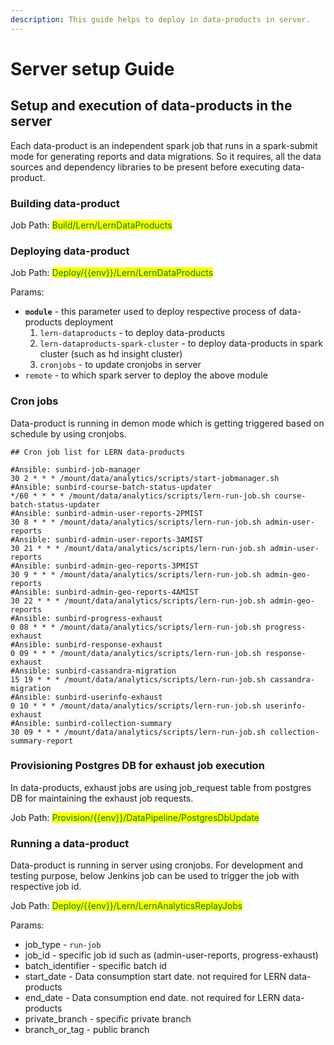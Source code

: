 ```yaml
---
description: This guide helps to deploy in data-products in server.
---
```


# Server setup Guide

## Setup and execution of data-products in the server

Each data-product is an independent spark job that runs in a spark-submit mode for generating reports and data migrations. So it requires, all the data sources and dependency libraries to be present before executing data-product.

### Building data-product

Job Path: <mark style="color:green;">Build/Lern/LernDataProducts</mark>

### **Deploying data-product**

Job Path: <mark style="color:green;">Deploy/\{{env\}}/Lern/LernDataProducts</mark>

Params:

* **`module`** - this parameter used to deploy respective process of data-products deployment
  1. `lern-dataproducts` - to deploy data-products
  2. &#x20;`lern-dataproducts-spark-cluster` - to deploy data-products in spark cluster (such as hd insight cluster)
  3. `cronjobs` - to update cronjobs in server
* `remote` - to which spark server to deploy the above module

### **Cron jobs**

Data-product is running in demon mode which is getting triggered based on schedule by using cronjobs.

```
## Cron job list for LERN data-products

#Ansible: sunbird-job-manager
30 2 * * * /mount/data/analytics/scripts/start-jobmanager.sh
#Ansible: sunbird-course-batch-status-updater
*/60 * * * * /mount/data/analytics/scripts/lern-run-job.sh course-batch-status-updater
#Ansible: sunbird-admin-user-reports-2PMIST
30 8 * * * /mount/data/analytics/scripts/lern-run-job.sh admin-user-reports
#Ansible: sunbird-admin-user-reports-3AMIST
30 21 * * * /mount/data/analytics/scripts/lern-run-job.sh admin-user-reports
#Ansible: sunbird-admin-geo-reports-3PMIST
30 9 * * * /mount/data/analytics/scripts/lern-run-job.sh admin-geo-reports
#Ansible: sunbird-admin-geo-reports-4AMIST
30 22 * * * /mount/data/analytics/scripts/lern-run-job.sh admin-geo-reports
#Ansible: sunbird-progress-exhaust
0 08 * * * /mount/data/analytics/scripts/lern-run-job.sh progress-exhaust
#Ansible: sunbird-response-exhaust
0 09 * * * /mount/data/analytics/scripts/lern-run-job.sh response-exhaust
#Ansible: sunbird-cassandra-migration
15 19 * * * /mount/data/analytics/scripts/lern-run-job.sh cassandra-migration
#Ansible: sunbird-userinfo-exhaust
0 10 * * * /mount/data/analytics/scripts/lern-run-job.sh userinfo-exhaust
#Ansible: sunbird-collection-summary
30 09 * * * /mount/data/analytics/scripts/lern-run-job.sh collection-summary-report
```

### Provisioning Postgres DB for exhaust job execution

In data-products, exhaust jobs are using job\_request table from postgres DB for maintaining the exhaust job requests.&#x20;

Job Path: <mark style="color:green;">Provision/\{{env\}}/DataPipeline/PostgresDbUpdate</mark>

### Running a data-product

Data-product is running in server using cronjobs. For development and testing purpose, below Jenkins job can be used to trigger the job with respective job id.

Job Path: <mark style="color:green;">Deploy/\{{env\}}/Lern/LernAnalyticsReplayJobs</mark>

Params:

* job\_type - `run-job`
* job\_id - specific job id such as (admin-user-reports, progress-exhaust)
* batch\_identifier - specific batch id
* start\_date - Data consumption start date. not required for LERN data-products
* end\_date - Data consumption end date. not required for LERN data-products
* private\_branch - specific private branch
* branch\_or\_tag - public branch
